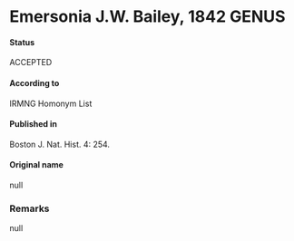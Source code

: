 Emersonia J.W. Bailey, 1842 GENUS
=======

#### Status
ACCEPTED

#### According to
IRMNG Homonym List

#### Published in
Boston J. Nat. Hist. 4: 254.

#### Original name
null

### Remarks
null
